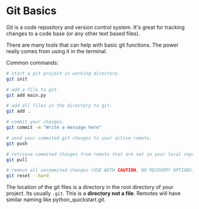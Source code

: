 # Git Basics

Git is a code repository and version control system. It's great for tracking
changes to a code base (or any other text based files).

There are many tools that can help with basic git functions. The power really
comes from using it in the terminal.

Common commands:
```bash
# start a git project in working directory.
git init

# add a file to git.
git add main.py

# add all files in the directory to git.
git add .

# commit your changes.
git commit -m "Write a message here"

# send your commited git changes to your active remote.
git push

# retrieve commited changes from remote that are not in your local repo.
git pull

# remove all uncommited changes (USE WITH CAUTION, NO RECOVERY OPTIONS)
git reset --hard


```

The location of the git files is a directory in the root directory of your project.
Its usually ``.git``. This is a **directory not a file**. Remotes will have similar
naming like python_quickstart.git. 